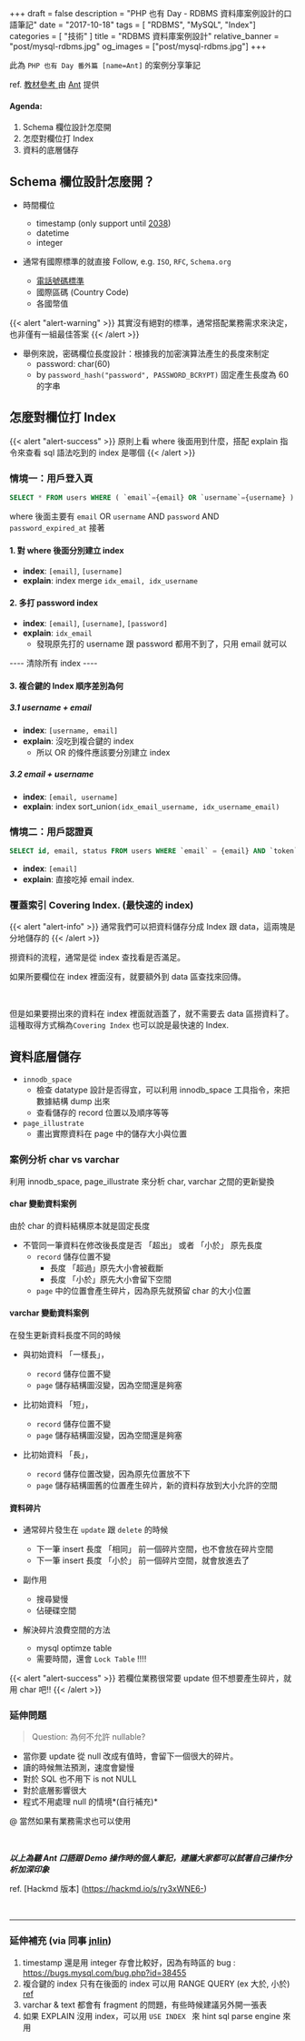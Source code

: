 +++
draft = false
description = "PHP 也有 Day - RDBMS 資料庫案例設計的口語筆記"
date = "2017-10-18"
tags = [ "RDBMS", "MySQL", "Index"]
categories = [ "技術" ]
title = "RDBMS 資料庫案例設計"
relative_banner = "post/mysql-rdbms.jpg"
og_images = ["post/mysql-rdbms.jpg"]
+++

此為 `PHP 也有 Day 番外篇 [name=Ant]` 的案例分享筆記

<!--more-->

ref. [教材參考 ](https://blog.gcos.me/Spec.pdf) 由 [Ant](https://about.me/yftzeng) 提供

#### Agenda:
1. Schema 欄位設計怎麼開
2. 怎麼對欄位打 Index
3. 資料的底層儲存

## Schema 欄位設計怎麼開？

- 時間欄位
    - timestamp (only support until [2038](https://zh.wikipedia.org/wiki/2038%E5%B9%B4%E9%97%AE%E9%A2%98))
    - datetime
    - integer

- 通常有國際標準的就直接 Follow, e.g. `ISO`, `RFC`, `Schema.org`
    - [電話號碼標準](https://en.wikipedia.org/wiki/E.164#Telephone_number_categories)
    - 國際區碼 (Country Code)
    - 各國幣值

{{< alert "alert-warning" >}}
其實沒有絕對的標準，通常搭配業務需求來決定，也非僅有一組最佳答案
{{< /alert >}}

- 舉例來說，密碼欄位長度設計：根據我的加密演算法產生的長度來制定
    - password: char(60)
    - by `password_hash("password", PASSWORD_BCRYPT)` 固定產生長度為 60 的字串


## 怎麼對欄位打 Index
{{< alert "alert-success" >}}
原則上看 where 後面用到什麼，搭配 explain 指令來查看 sql 語法吃到的 index 是哪個
{{< /alert >}}


### <span class="text-primary">情境一：用戶登入頁</span>

```sql
SELECT * FROM users WHERE ( `email`={email} OR `username`={username} ) AND `password`={password} AND `password_expired_at` > NOW() AND `status` = {active};
```
where 後面主要有 `email` OR `username` AND `password` AND `password_expired_at`
接著

#### 1. 對 where 後面分別建立 index
- **index**: `[email]`, `[username]`
- **explain**: index merge `idx_email, idx_username`

#### 2. 多打 password index
- **index**: `[email]`, `[username]`, `[password]`
- **explain**: `idx_email`
    - 發現原先打的 username 跟 password 都用不到了，只用 email 就可以

---- 清除所有 index ----

#### 3. 複合鍵的 Index 順序差別為何
##### 3.1 username + email
- **index**: `[username, email]`
- **explain**: 沒吃到複合鍵的 index
    -  所以 OR 的條件應該要分別建立 index
##### 3.2 email + username
- **index**: `[email, username]`
- **explain**: index sort_union`(idx_email_username, idx_username_email)`


### <span class="text-primary">情境二：用戶認證頁</span>

```sql
SELECT id, email, status FROM users WHERE `email` = {email} AND `token` = {token} AND `token_expired_at` > NOW() AND `status` = {unverified}
```
- **index**: `[email]`
- **explain**: 直接吃掉 email index.

### <span class="text-primary">覆蓋索引 Covering Index. (最快速的 index)</span>
{{< alert "alert-info" >}}
通常我們可以把資料儲存分成 Index 跟 data，這兩塊是分地儲存的
{{< /alert >}}

撈資料的流程，通常是從 index 查找看是否滿足。

如果所要欄位在 index 裡面沒有，就要額外到 data 區查找來回傳。

<br>

但是如果要撈出來的資料在 index 裡面就涵蓋了，就不需要去 data 區撈資料了。這種取得方式稱為`Covering Index` 也可以說是最快速的 Index.


## 資料底層儲存
- `innodb_space`
    - 檢查 datatype 設計是否得宜，可以利用 innodb_space 工具指令，來把數據結構 dump 出來
    - 查看儲存的 record 位置以及順序等等
- `page_illustrate`
    - 畫出實際資料在 page 中的儲存大小與位置

### <span class="text-primary">案例分析 char vs varchar</span>
利用 innodb_space, page_illustrate 來分析 char, varchar 之間的更新變換

#### char 變動資料案例
由於 char 的資料結構原本就是固定長度

- 不管同一筆資料在修改後長度是否 「超出」 或者 「小於」 原先長度
    - `record` 儲存位置不變
        - 長度 「超過」原先大小會被截斷
        - 長度 「小於」原先大小會留下空間
    - `page` 中的位置會產生碎片，因為原先就預留 char 的大小位置

#### varchar 變動資料案例

在發生更新資料長度不同的時候

- 與初始資料 「一樣長」，
    - `record` 儲存位置不變
    - `page` 儲存結構圖沒變，因為空間還是夠塞
- 比初始資料 「短」，
    - `record` 儲存位置不變
    - `page` 儲存結構圖沒變，因為空間還是夠塞

- 比初始資料 「長」，
    - `record` 儲存位置改變，因為原先位置放不下
    - `page` 儲存結構圖舊的位置產生碎片，新的資料存放到大小允許的空間

#### 資料碎片
- 通常碎片發生在 `update` 跟 `delete` 的時候
    - 下一筆 insert 長度 「相同」 前一個碎片空間，也不會放在碎片空間
    - 下一筆 insert 長度 「小於」 前一個碎片空間，就會放進去了

- 副作用
    - 搜尋變慢
    - 佔硬碟空間

- 解決碎片浪費空間的方法
    - mysql optimze table
    - 需要時間，還會 `Lock Table` !!!!

{{< alert "alert-success" >}}
若欄位業務很常要 update 但不想要產生碎片，就用 char 吧!!
{{< /alert >}}


### 延伸問題
> Question: 為何不允許 nullable?

- 當你要 update 從 null 改成有值時，會留下一個很大的碎片。
- 讀的時候無法預測，速度會變慢
- 對於 SQL 也不用下 is not NULL
- 對於底層影響很大
- 程式不用處理 null 的情境*(自行補充)*

@ 當然如果有業務需求也可以使用

<br>

***以上為聽 Ant 口語跟 Demo 操作時的個人筆記，建議大家都可以試著自己操作分析加深印象***

ref. [Hackmd 版本] (https://hackmd.io/s/ry3xWNE6-)

<br>

----

### 延伸補充 (via 同事 [jnlin](https://jnlin.org/))

1. timestamp 還是用 integer 存會比較好，因為有時區的 bug : https://bugs.mysql.com/bug.php?id=38455
2. 複合鍵的 index 只有在後面的 index 可以用 RANGE QUERY (ex 大於, 小於) [ref](https://www.percona.com/blog/2009/09/12/3-ways-mysql-uses-indexes/)
3. varchar & text 都會有 fragment 的問題，有些時候建議另外開一張表
4. 如果 EXPLAIN 沒用 index，可以用 `USE INDEX ` 來 hint sql parse engine 來用
